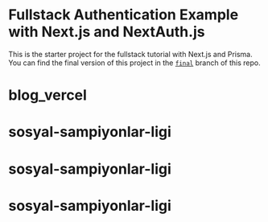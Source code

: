 # Fullstack Authentication Example with Next.js and NextAuth.js

This is the starter project for the fullstack tutorial with Next.js and Prisma. You can find the final version of this project in the [`final`](https://github.com/prisma/blogr-nextjs-prisma/tree/final) branch of this repo.
# blog_vercel
# sosyal-sampiyonlar-ligi
# sosyal-sampiyonlar-ligi
# sosyal-sampiyonlar-ligi
